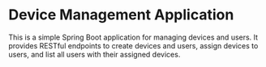 # Device Management Application

This is a simple Spring Boot application for managing devices and users. 
It provides RESTful endpoints to create devices and users, assign devices to users, and list all users with their assigned devices.
